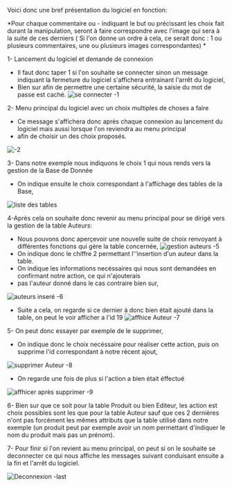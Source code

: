 Voici donc une bref présentation du logiciel en fonction:

*Pour chaque commentaire ou - indiquant le but ou précissant les choix fait durant la manipulation, seront à faire correspondre avec l'image qui sera à la suite de ces derniers ( Si l'on donne un ordre à cela, ce serait donc : 1 ou plusieurs commentaires, une ou plusieurs images correspondantes) *

1- Lancement du logiciel et demande de connexion
- Il faut donc taper 1 si l'on souhaite se connecter sinon un message indiquant la fermeture du logiciel s'affichera entrainant l'arrêt du logiciel,
- Bien sur afin de permettre une certaine sécurité, la saisie du mot de passe est caché.
![se connecter -1](https://user-images.githubusercontent.com/77386472/162221264-bb1aabb6-52eb-437d-a9a3-bf3f585f0f30.png)

2- Menu principal du logiciel avec un choix multiples de choses a faire
- Ce message s'affichera donc après chaque connexion au lancement du logiciel mais aussi lorsque l'on reviendra au menu principal
-  afin de choisir un des choix proposés.

![-2](https://user-images.githubusercontent.com/77386472/162220474-d9590cb0-fa52-4d58-93ce-8d20106eae13.png)

3- Dans notre exemple nous indiquons le choix 1 qui nous rends vers la gestion de la Base de Donnée
- On indique ensuite le choix correspondant à l'affichage des tables de la Base,

![liste des tables](https://user-images.githubusercontent.com/77386472/162220634-c740d0cd-4455-4df7-a04a-d6a1556e418e.png)

4-Après cela on souhaite donc revenir au menu principal pour se dirigé vers la gestion de la table Auteurs:
- Nous pouvons donc aperçevoir une nouvelle suite de choix renvoyant à différentes fonctions qui gère la table concernée,
![gestion auteurs -5](https://user-images.githubusercontent.com/77386472/162219733-80f36603-5fb8-49a8-a99d-f2ac49c2f38f.png)
- On indique donc le chiffre 2 permettant l''insertion d'un auteur dans la table.
- On indique les informations necéssaires qui nous sont demandées en confirmant notre action, ce qui n'ajouterais
- pas l'auteur donné dans le cas contraire bien sur,

![auteurs inseré -6](https://user-images.githubusercontent.com/77386472/162224143-cfb4dd98-51d7-4834-89a3-a4f82f1f2a44.png)
- Suite a cela, on regarde si ce dernier à donc bien était ajouté dans la table, on peut le voir afficher a l'id 19
![affhice Auteur -7](https://user-images.githubusercontent.com/77386472/162219752-fc1173f4-d019-41d4-b416-3e1f4a74615d.png)

5- On peut donc essayer par exemple de le supprimer,
- On indique donc le choix necéssaire pour réaliser cette action, puis on supprime l'id correspondant à notre récent ajout,

![supprimer Auteur -8](https://user-images.githubusercontent.com/77386472/162219791-e51e7f54-510a-48f9-a892-ffdf84dc8c5c.png)

- On regarde une fois de plus si l'action a bien était éffectué

![affhicer après supprimer -9](https://user-images.githubusercontent.com/77386472/162219804-10037d11-49e8-427f-93af-0110ea70e050.png)

6- Bien sur que ce soit pour la table Produit ou bien Editeur, les action est choix possibles sont les que pour la table Auteur 
sauf que ces 2 dernières n'ont pas forcèment les mêmes attributs que la table utilisé dans notre exemple (un produit peut par exemple avoir un nom  permettant d'indiquer le nom du produit mais pas un prénom).

7- Pour finir si l'on revient au menu principal, on peut si on le souhaite se deconnecter ce qui nous affiche les messages suivant conduisant ensuite a la fin et l'arrêt du logiciel.

![Deconnexion -last](https://user-images.githubusercontent.com/77386472/162219845-8fa2e4aa-4850-4461-9aa1-20f281c32745.png)
